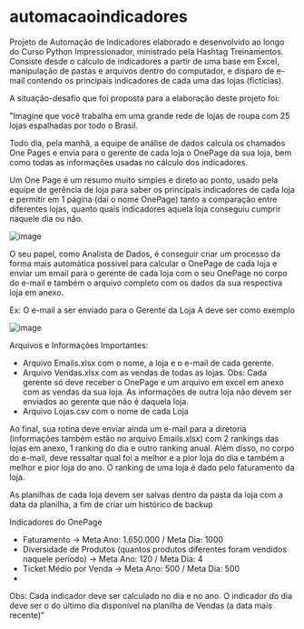 # automacaoindicadores
Projeto de Automação de Indicadores elaborado e desenvolvido ao longo do Curso Python Impressionador, ministrado pela Hashtag Treinamentos. Consiste desde o cálculo de indicadores a partir de uma base em Excel, manipulação de pastas e arquivos dentro do computador, e disparo de e-mail contendo os principais indicadores de cada uma das lojas (fictícias).

A situação-desafio que foi proposta para a elaboração deste projeto foi:

"Imagine que você trabalha em uma grande rede de lojas de roupa com 25 lojas espalhadas por todo o Brasil.

Todo dia, pela manhã, a equipe de análise de dados calcula os chamados One Pages e envia para o gerente de cada loja o OnePage da sua loja, bem como todas as informações usadas no cálculo dos indicadores.

Um One Page é um resumo muito simples e direto ao ponto, usado pela equipe de gerência de loja para saber os principais indicadores de cada loja e permitir em 1 página (daí o nome OnePage) tanto a comparação entre diferentes lojas, quanto quais indicadores aquela loja conseguiu cumprir naquele dia ou não.

![image](https://user-images.githubusercontent.com/71049963/192113210-b1150ea4-66fd-4d43-b0f2-ffac40c0acf0.png)

O seu papel, como Analista de Dados, é conseguir criar um processo da forma mais automática possível para calcular o OnePage de cada loja e enviar um email para o gerente de cada loja com o seu OnePage no corpo do e-mail e também o arquivo completo com os dados da sua respectiva loja em anexo.

Ex: O e-mail a ser enviado para o Gerente da Loja A deve ser como exemplo

![image](https://user-images.githubusercontent.com/71049963/192113219-b2e4491e-94da-454d-8f4e-fef4ed7999c8.png)

Arquivos e Informações Importantes:
- Arquivo Emails.xlsx com o nome, a loja e o e-mail de cada gerente.
- Arquivo Vendas.xlsx com as vendas de todas as lojas. Obs: Cada gerente só deve receber o OnePage e um arquivo em excel em anexo com as vendas da sua loja. As informações de outra loja não devem ser enviados ao gerente que não é daquela loja.
- Arquivo Lojas.csv com o nome de cada Loja

Ao final, sua rotina deve enviar ainda um e-mail para a diretoria (informações também estão no arquivo Emails.xlsx) com 2 rankings das lojas em anexo, 1 ranking do dia e outro ranking anual. Além disso, no corpo do e-mail, deve ressaltar qual foi a melhor e a pior loja do dia e também a melhor e pior loja do ano. O ranking de uma loja é dado pelo faturamento da loja.

As planilhas de cada loja devem ser salvas dentro da pasta da loja com a data da planilha, a fim de criar um histórico de backup

Indicadores do OnePage
- Faturamento -> Meta Ano: 1.650.000 / Meta Dia: 1000
- Diversidade de Produtos (quantos produtos diferentes foram vendidos naquele período) -> Meta Ano: 120 / Meta Dia: 4
- Ticket Médio por Venda -> Meta Ano: 500 / Meta Dia: 500
- 
Obs: Cada indicador deve ser calculado no dia e no ano. O indicador do dia deve ser o do último dia disponível na planilha de Vendas (a data mais recente)"
